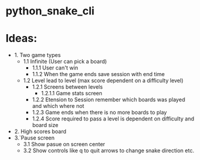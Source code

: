 # python_snake_cli

# Ideas:
* 1\. Two game types  
  * 1\.1 Infinite (User can pick a board)
    * 1\.1\.1 User can't win
    * 1\.1\.2 When the game ends save session with end time
  * 1\.2 Level lead to level (max score dependent on a difficulty level)
    * 1\.2\.1 Screens between levels
      * 1\.2\.1\.1 Game stats screen
    * 1\.2\.2 Etension to Session remember which boards was played and which where not
    * 1\.2\.3 Game ends when there is no more boards to play
    * 1\.2\.4 Score required to pass a level is dependent on difficulty and board size
* 2\. High scores board
* 3\.`Pause screen
    * 3\.1 Show pasue on screen center
    * 3\.2 Show controls like q to quit arrows to change snake direction etc.
